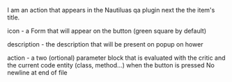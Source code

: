 I am an action that appears in the Nautiluas qa plugin next the the item's title.

icon - a Form that will appear on the button (green square by default)

description - the description that will be present on popup on hower

action - a two (ortional) parameter block that is evaluated with the critic and the current code entity (class, method…) when the button is pressed
 No newline at end of file
